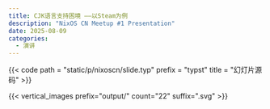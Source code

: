 ```yaml
---
title: CJK语言支持困境 ——以Steam为例
description: "NixOS CN Meetup #1 Presentation"
date: 2025-08-09
categories: 
  - 演讲
---
```


{{< code path = "static/p/nixoscn/slide.typ" prefix = "typst" title = "幻灯片源码" >}}

{{< vertical_images prefix="output/" count="22" suffix=".svg" >}}
